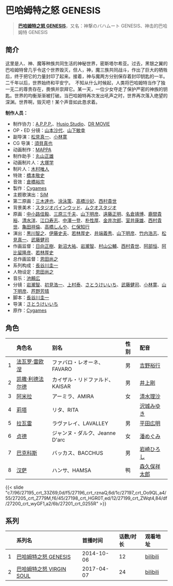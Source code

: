 # 巴哈姆特之怒 GENESIS


> <u>**[巴哈姆特之怒 GENESIS](https://bgm.tv/subject/91986)**</u>，又名：神撃のバハムート GENESIS、神击的巴哈姆特 GENESIS

## 简介

这里是人、神、魔等种族共同生活的神秘世界，密斯塔尔希亚。过去，黑银之翼的巴哈姆特曾几乎令这个世界毁灭，但人，神，魔三族共同战斗，作出了巨大的牺牲后，终于把它的力量封印了起来。接着，神与魔两方分别保存着封印钥匙的一半。二千年以后，世界始终和平安宁。　不知从什么时候起，人类将巴哈姆特当作了独一无二的尊贵存在，畏惧并崇拜它。某一天，一位少女夺走了保护严密的神族的钥匙。世界的均衡渐渐被打破。当巴哈姆特再次发出吼声之时，世界再次落入绝望的深渊。世界啊，毁灭吧！某个声音如此恳求着。

**制作人员：**
- 制作协力：[A.P.P.P.](https://bgm.tv/person/718)、[Husio Studio](https://bgm.tv/person/21426)、[DR MOVIE](https://bgm.tv/person/11389)
- OP・ED 分镜：[山本沙代](https://bgm.tv/person/3563)、[山下敏幸](https://bgm.tv/person/26498)
- 副导演：[松見真一](https://bgm.tv/person/26863)、[小林寛](https://bgm.tv/person/13186)
- CG 导演：[須貝真也](https://bgm.tv/person/24044)
- 动画制作：[MAPPA](https://bgm.tv/person/7357)
- 制作助手：[丸山正雄](https://bgm.tv/person/914)
- 动画制片人：[大塚学](https://bgm.tv/person/15800)
- 制片人：[木村唯人](https://bgm.tv/person/33398)
- 特效：[橋本敬史](https://bgm.tv/person/3426)
- 音效：[倉橋裕宗](https://bgm.tv/person/21457)
- 製作：[Cygames](https://bgm.tv/person/24925)
- 主题歌演出：[SiM](https://bgm.tv/person/44406)
- 第二原画：[三木達也](https://bgm.tv/person/12237)、[涂泳策](https://bgm.tv/person/28354)、[高橋沙妃](https://bgm.tv/person/39700)、[西村貴世](https://bgm.tv/person/3218)
- 背景美术：[スタジオパインウッド](https://bgm.tv/person/36664)、[ムクオスタジオ](https://bgm.tv/person/63928)
- 原画：[中小路佳毅](https://bgm.tv/person/27097)、[三原三千夫](https://bgm.tv/person/805)、[山下明彦](https://bgm.tv/person/1417)、[遠藤正明](https://bgm.tv/person/11616)、[名倉靖博](https://bgm.tv/person/1459)、[鹿間貴裕](https://bgm.tv/person/12588)、[清水洋](https://bgm.tv/person/3564)、[江口寿志](https://bgm.tv/person/2090)、[中澤一登](https://bgm.tv/person/596)、[朴性厚](https://bgm.tv/person/22074)、[金井次郎](https://bgm.tv/person/11392)、[室井康雄](https://bgm.tv/person/12231)、[西村貴世](https://bgm.tv/person/3218)、[亀田祥倫](https://bgm.tv/person/8611)、[高橋しんや](https://bgm.tv/person/455)、[仁保知行](https://bgm.tv/person/12432)
- 演出：[黒川智之](https://bgm.tv/person/12912)、[伊藤史夫](https://bgm.tv/person/24895)、[若林厚史](https://bgm.tv/person/3033)、[井端義秀](https://bgm.tv/person/14831)、[山下明彦](https://bgm.tv/person/1417)、[竹内浩志](https://bgm.tv/person/3279)、[松見真一](https://bgm.tv/person/26863)、[武藤健司](https://bgm.tv/person/26865)
- 作画监督：[日向正樹](https://bgm.tv/person/19948)、[新沼大祐](https://bgm.tv/person/34073)、[岩瀧智](https://bgm.tv/person/3216)、[村山公輔](https://bgm.tv/person/12600)、[西村貴世](https://bgm.tv/person/3218)、[阿部恒](https://bgm.tv/person/36)、[阿比留隆彦](https://bgm.tv/person/29435)、[若林厚史](https://bgm.tv/person/3033)
- 总作画监督：[恩田尚之](https://bgm.tv/person/351)
- 系列构成：[長谷川圭一](https://bgm.tv/person/3391)
- 人物设定：[恩田尚之](https://bgm.tv/person/351)
- 音乐：[池頼広](https://bgm.tv/person/663)
- 分镜：[岩瀧智](https://bgm.tv/person/3216)、[初見浩一](https://bgm.tv/person/2219)、[上村泰](https://bgm.tv/person/17349)、[さとうけいいち](https://bgm.tv/person/1376)、[武藤健司](https://bgm.tv/person/26865)、[小林寛](https://bgm.tv/person/13186)、[山下明彦](https://bgm.tv/person/1417)、[芦野芳晴](https://bgm.tv/person/1732)
- 脚本：[長谷川圭一](https://bgm.tv/person/3391)
- 导演：[さとうけいいち](https://bgm.tv/person/1376)
- 原作：[Cygames](https://bgm.tv/person/24925)

## 角色

|     |   角色名   |   别名  | 性别 |  配音  |
|:--- |:------  |:----      |:---  |:--   |
| 1 | [法瓦罗·雷欧涅](https://bgm.tv/character/27195) | ファバロ・レオーネ、FAVARO | 男 | [吉野裕行](https://bgm.tv/person/3955) |
| 2 | [凯撒·利德法尔德](https://bgm.tv/character/27196) | カイザル・リドファルド、KAISAR | 男 | [井上剛](https://bgm.tv/person/5703) |
| 3 | [阿米拉](https://bgm.tv/character/27197) | アーミラ、AMIRA | 女 | [清水理沙](https://bgm.tv/person/4435) |
| 4 | [莉塔](https://bgm.tv/character/27205) | リタ、RITA |  | [沢城みゆき](https://bgm.tv/person/4244) |
| 5 | [拉瓦雷](https://bgm.tv/character/27198) | ラヴァレイ、LAVALLEY | 男 | [平田広明](https://bgm.tv/person/4184) |
| 6 | [贞德](https://bgm.tv/character/27199) | ジャンヌ・ダルク、Jeanne D'arc | 女 | [潘めぐみ](https://bgm.tv/person/7050) |
| 7 | [巴克科斯](https://bgm.tv/character/27200) | バッカス、BACCHUS | 男 | [岩崎ひろし](https://bgm.tv/person/5331) |
| 8 | [汉萨](https://bgm.tv/character/27201) | ハンサ、HAMSA | 鸭 | [森久保祥太郎](https://bgm.tv/person/4166) |

{{< slide "c7/96/27195_crt_33Z69,0d/f5/27196_crt_rznaQ,6d/1c/27197_crt_Oo9QL,a4/55/27205_crt_Z779M,f6/45/27198_crt_HGR0T,ed/12/27199_crt_ZWqt4,84/df/27200_crt_wyGF1,a2/6b/27201_crt_0255R" >}}

## 系列

|     | 系列名                | 首播时间       | 话数/时长 | 观看地址                                                       |
| :-- | :----------------- | :--------- | :---- | :--------------------------------------------------------- |
| 1   |[巴哈姆特之怒 GENESIS](https://bgm.tv/subject/91986)| 2014-10-06 | 12    | [bilibili](https://www.bilibili.com/bangumi/play/ep102752) |
| 2   |[巴哈姆特之怒 VIRGIN SOUL](https://bgm.tv/subject/132981)| 2017-04-07 | 24    | [bilibili](https://www.bilibili.com/bangumi/play/ss5968)   |



